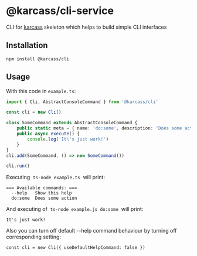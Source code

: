 # @karcass/cli-service

CLI for <a href="https://github.com/karcass-ts/karcass">karcass</a> skeleton which helps to build simple CLI interfaces

## Installation

```
npm install @karcass/cli
```

## Usage

With this code in `example.ts`:

```typescript
import { Cli, AbstractConsoleCommand } from '@karcass/cli'

const cli = new Cli()

class SomeCommand extends AbstractConsoleCommand {
    public static meta = { name: 'do:some', description: 'Does some action' }
    public async execute() {
        console.log('It\'s just work!')
    }
}
cli.add(SomeCommand, () => new SomeCommand())

cli.run()
```

Executing &nbsp;`ts-node example.ts`&nbsp; will print:

```
=== Available commands: ===
  --help   Show this help
  do:some  Does some action
```

And executing of &nbsp;`ts-node example.js do:some`&nbsp; will print:

```
It's just work!
```

Also you can turn off default --help command behaviour by turning off corresponding setting:

```
const cli = new Cli({ useDefaultHelpCommand: false })
```